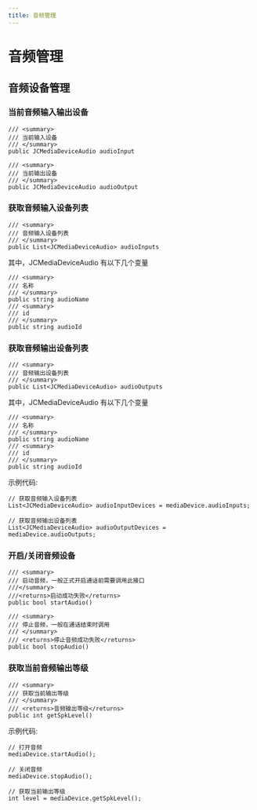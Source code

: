 ```yaml
---
title: 音频管理
---
```

# 音频管理





## 音频设备管理



### 当前音频输入输出设备





    /// <summary>
    /// 当前输入设备
    /// </summary>
    public JCMediaDeviceAudio audioInput
    
    /// <summary>
    /// 当前输出设备
    /// </summary>
    public JCMediaDeviceAudio audioOutput









### 获取音频输入设备列表





    /// <summary>
    /// 音频输入设备列表
    /// </summary>
    public List<JCMediaDeviceAudio> audioInputs





其中，JCMediaDeviceAudio 有以下几个变量





    /// <summary>
    /// 名称
    /// </summary>
    public string audioName
    /// <summary>
    /// id
    /// </summary>
    public string audioId









### 获取音频输出设备列表





    /// <summary>
    /// 音频输出设备列表
    /// </summary>
    public List<JCMediaDeviceAudio> audioOutputs





其中，JCMediaDeviceAudio 有以下几个变量





    /// <summary>
    /// 名称
    /// </summary>
    public string audioName
    /// <summary>
    /// id
    /// </summary>
    public string audioId





示例代码:





    // 获取音频输入设备列表
    List<JCMediaDeviceAudio> audioInputDevices = mediaDevice.audioInputs;
    
    // 获取音频输出设备列表
    List<JCMediaDeviceAudio> audioOutputDevices = mediaDevice.audioOutputs;









### 开启/关闭音频设备





    /// <summary>
    /// 启动音频，一般正式开启通话前需要调用此接口
    ///</summary>
    ///<returns>启动成功失败</returns>
    public bool startAudio()
    
    /// <summary>
    /// 停止音频，一般在通话结束时调用
    /// </summary>
    /// <returns>停止音频成功失败</returns>
    public bool stopAudio()









### 获取当前音频输出等级





    /// <summary>
    /// 获取当前输出等级
    /// </summary>
    /// <returns>音频输出等级</returns>
    public int getSpkLevel()





示例代码:





    // 打开音频
    mediaDevice.startAudio();
    
    // 关闭音频
    mediaDevice.stopAudio();
    
    // 获取当前输出等级
    int level = mediaDevice.getSpkLevel();




















